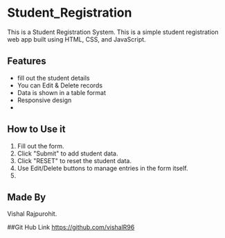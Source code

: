 # Student_Registration
This is a Student Registration System.
This is a simple student registration web app built using HTML, CSS, and JavaScript.

## Features
- fill out the student details
- You can Edit & Delete records
- Data is shown in a table format
- Responsive design
- 
## How to Use it
1. Fill out the form.
2. Click "Submit" to add student data.
3. Click "RESET" to reset the student data.
4. Use Edit/Delete buttons to manage entries in the form itself.
5. 
## Made By
Vishal Rajpurohit.

##Git Hub Link
https://github.com/vishalR96
